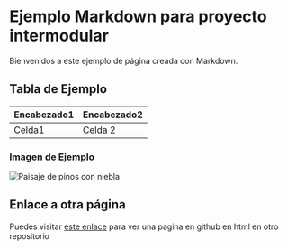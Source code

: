 <!-- Ejemplo pag web markdown Sara Lacalle Garcia -->
# Ejemplo Markdown para proyecto intermodular

Bienvenidos a este ejemplo de página creada con Markdown.

## Tabla de Ejemplo


|Encabezado1 |Encabezado2|
|------------|-----------|
| Celda1     | Celda 2        | 

### Imagen de Ejemplo

![Paisaje de pinos con niebla](https://images.unsplash.com/photo-1732130318657-c8740c0f5215?q=80&w=2070&auto=format&fit=crop&ixlib=rb-4.0.3&ixid=M3wxMjA3fDB8MHxwaG90by1wYWdlfHx8fGVufDB8fHx8fA%3D%3D)

## Enlace a otra página

Puedes visitar [este enlace](https://sarlacgar.github.io/Ejemplo_pagina_enlaces_html/index.html) para ver una  pagina en github en html en otro repositorio


